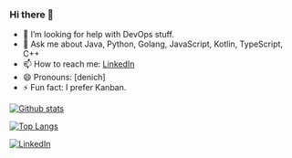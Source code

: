 ### Hi there 👋

<!--
**d9nchik/d9nchik** is a ✨ _special_ ✨ repository because its `README.md` (this file) appears on your GitHub profile.

Here are some ideas to get you started:

- 🔭 I’m currently working on ...
- 🌱 I’m currently learning ...
- 👯 I’m looking to collaborate on ...-->
- 🤔 I’m looking for help with DevOps stuff.
- 💬 Ask me about Java, Python, Golang, JavaScript, Kotlin, TypeScript, C++
- 📫 How to reach me: <a href="https://www.linkedin.com/in/d9nich/" target="_blank">LinkedIn</a>
- 😄 Pronouns: [denich]
- ⚡ Fun fact: I prefer Kanban.

[![Github stats](https://github-readme-stats.vercel.app/api?username=d9nchik&count_private=true&show_icons=true&theme=tokyonight)](https://github.com/d9nchik)

[![Top Langs](https://github-readme-stats.vercel.app/api/top-langs/?username=d9nchik&layout=compact)](https://github.com/d9nchik)

[![LinkedIn](https://img.shields.io/badge/LinkedIn-d9nich-blue?style=flat-square&logo=linkedin)](https://www.linkedin.com/in/d9nich/)
